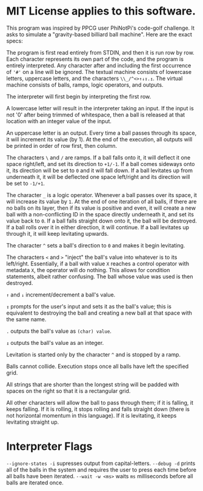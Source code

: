 # MIT License applies to this software.

This program was inspired by PPCG user PhiNotPi's code-golf challenge. It asks 
to simulate a "gravity-based billiard ball machine". Here are the exact specs:

The program is first read entirely from STDIN, and then it is run row by row. Each character represents its own part of the code, and the program is entirely interpreted. Any character after and including the first occurrence of `'#'` on a line will be ignored. The textual machine consists of lowercase letters, uppercase letters, and the characters `\\_/^<>↑↓↧.↥`. The virtual machine consists of balls, ramps, logic operators, and outputs.

The interpreter will first begin by interpreting the first row.

A lowercase letter will result in the interpreter taking an input. If the input is not '0' after being trimmed of whitespace, then a ball is released at that location with an integer value of the input.

An uppercase letter is an output. Every time a ball passes through its space, it will increment its value (by 1). At the end of the execution, all outputs will be printed in order of row first, then column.

The characters `\` and `/` are ramps. If a ball falls onto it, it will deflect it one space right/left, and set its direction to `+1/-1`. If a ball comes sideways onto it, its direction will be set to `0` and it will fall down. If a ball levitates up from underneath it, it will be deflected one space left/right and its direction will be set to `-1/+1`.

The character `_` is a logic operator. Whenever a ball passes over its space, it will increase its value by `1`. At the end of one iteration of all balls, if there are no balls on its layer, then if its value is positive and even, it will create a new ball with a non-conflicting ID in the space directly underneath it, and set its value back to `0`. If a ball falls straight down onto it, the ball will be destroyed. If a ball rolls over it in either direction, it will continue. If a ball levitates up through it, it will keep levitating upwards.

The character `^` sets a ball's direction to `0` and makes it begin levitating.

The characters `<` and `>` "inject" the ball's value into whatever is to its left/right. Essentially, if a ball with value `X` reaches a control operator with metadata `X`, the operator will do nothing. This allows for condition statements, albeit rather confusing. The ball whose value was used is then destroyed.

`↑` and `↓` increment/decrement a ball's value.

`↧` prompts for the user's input and sets it as the ball's value; this is equivalent to destroying the ball and creating a new ball at that space with the same name.

`.` outputs the ball's value as `(char) value`.

`↥` outputs the ball's value as an integer.

Levitation is started only by the character `^` and is stopped by a ramp.

Balls cannot collide. Execution stops once all balls have left the specified grid.

All strings that are shorter than the longest string will be padded with spaces on the right so that it is a rectangular grid.

All other characters will allow the ball to pass through them; if it is falling, it keeps falling. If it is rolling, it stops rolling and falls straight down (there is not horizontal momentum in this language). If it is levitating, it keeps levitating straight up.

# Interpreter Flags

`--ignore-states -i` supresses output from capital-letters.
`--debug -d` prints all of the balls in the system and requires the user to press <Enter> each time before all balls have been iterated.
`--wait -w <ms>` waits `ms` milliseconds before all balls are iterated once.